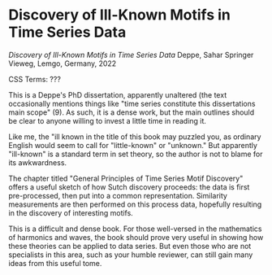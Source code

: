 # Discovery of Ill-Known Motifs in Time Series Data

*Discovery of Ill-Known Motifs in Time Series Data*
Deppe, Sahar
Springer Vieweg, Lemgo, Germany, 2022

CSS Terms: ???


This is a Deppe's PhD dissertation, apparently unaltered (the text occasionally
mentions things like "time series constitute this dissertations main scope"
(9). As such, it is a dense work, but the main outlines should be clear to
anyone willing to invest a little time in reading it.

Like me, the "ill known in the title of this book may puzzled you, as ordinary
English would seem to call for "little-known" or "unknown." But apparently
"ill-known" is a standard term in set theory, so the author is not to blame for
its awkwardness.

The chapter titled "General Principles of Time Series Motif Discovery" offers a
useful sketch of how Sutch discovery proceeds: the data is first pre-processed,
then put into a common representation. Similarity measurements are then
performed on this process data, hopefully resulting in the discovery of
interesting motifs.



This is a difficult and dense book. For those well-versed in the mathematics of
harmonics and waves, the book should prove very useful in showing how these
theories can be applied to data series. But even those who are not specialists
in this area, such as your humble reviewer, can still gain many ideas from this
useful tome.
